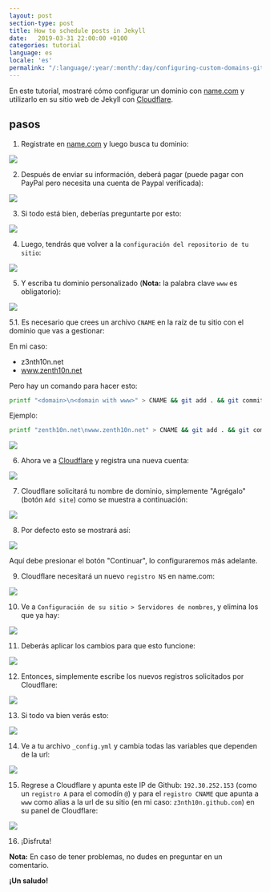 ```yaml
---
layout: post
section-type: post
title: How to schedule posts in Jekyll 
date:   2019-03-31 22:00:00 +0100
categories: tutorial
language: es
locale: 'es'
permalink: "/:language/:year/:month/:day/configuring-custom-domains-github-pages-part-1.html"
---
```


En este tutorial, mostraré cómo configurar un dominio con [name.com](https://name.com) y utilizarlo en su sitio web de Jekyll con [Cloudflare](https://cloudflare.com).

## pasos

1. Registrate en [name.com](https://name.com) y luego busca tu dominio:

![](https://github.com/uta-org/artwork/blob/master/blog/tutorials/00-buy%20a%20domain/00.PNG?raw=true)

2. Después de enviar su información, deberá pagar (puede pagar con PayPal pero necesita una cuenta de Paypal verificada):

![](https://github.com/uta-org/artwork/blob/master/blog/tutorials/00-buy%20a%20domain/01.PNG?raw=true)

3. Si todo está bien, deberías preguntarte por esto:

![](https://github.com/uta-org/artwork/blob/master/blog/tutorials/00-buy%20a%20domain/02.PNG?raw=true)

4. Luego, tendrás que volver a la `configuración del repositorio de tu sitio`:

![](https://github.com/uta-org/artwork/blob/master/blog/tutorials/00-buy%20a%20domain/03.PNG?raw=true)

5. Y escriba tu dominio personalizado (**Nota:** la palabra clave `www` es obligatorio):

![](https://github.com/uta-org/artwork/blob/master/blog/tutorials/00-buy%20a%20domain/04.PNG?raw=true)

5.1. Es necesario que crees un archivo `CNAME` en la raíz de tu sitio con el dominio que vas a gestionar:

En mi caso:

- z3nth10n.net
- www.zenth10n.net

Pero hay un comando para hacer esto:

```bash
printf "<domain>\n<domain with www>" > CNAME && git add . && git commit -m "Added CNAME" && git push
```

Ejemplo:

```bash
printf "zenth10n.net\nwww.zenth10n.net" > CNAME && git add . && git commit -m "Added CNAME" && git push
```

![](https://github.com/uta-org/artwork/blob/master/blog/tutorials/00-buy%20a%20domain/05.PNG?raw=true)

6. Ahora ve a [Cloudflare](https://cloudflare.com) y registra una nueva cuenta:

![](https://github.com/uta-org/artwork/blob/master/blog/tutorials/00-buy%20a%20domain/06.PNG?raw=true)

7. Cloudflare solicitará tu nombre de dominio, simplemente "Agrégalo" (botón `Add site`) como se muestra a continuación:

![](https://github.com/uta-org/artwork/blob/master/blog/tutorials/00-buy%20a%20domain/07.PNG?raw=true)

8. Por defecto esto se mostrará así:

![](https://github.com/uta-org/artwork/blob/master/blog/tutorials/00-buy%20a%20domain/08.PNG?raw=true)

Aquí debe presionar el botón "Continuar", lo configuraremos más adelante.

9. Cloudflare necesitará un nuevo `registro NS` en name.com:

![](https://github.com/uta-org/artwork/blob/master/blog/tutorials/00-buy%20a%20domain/12.PNG?raw=true)

10. Ve a `Configuración de su sitio > Servidores de nombres`, y elimina los que ya hay:

![](https://github.com/uta-org/artwork/blob/master/blog/tutorials/00-buy%20a%20domain/13.PNG?raw=true)

11. Deberás aplicar los cambios para que esto funcione:

![](https://github.com/uta-org/artwork/blob/master/blog/tutorials/00-buy%20a%20domain/14.PNG?raw=true)

12. Entonces, simplemente escribe los nuevos registros solicitados por Cloudflare:

![](https://github.com/uta-org/artwork/blob/master/blog/tutorials/00-buy%20a%20domain/15.PNG?raw=true)

13. Si todo va bien verás esto:

![](https://github.com/uta-org/artwork/blob/master/blog/tutorials/00-buy%20a%20domain/16.PNG?raw=true)

14. Ve a tu archivo `_config.yml` y cambia todas las variables que dependen de la url:

![](https://github.com/uta-org/artwork/blob/master/blog/tutorials/00-buy%20a%20domain/17.PNG?raw=true)

15. Regrese a Cloudflare y apunta este IP de Github: `192.30.252.153` (como un `registro A` para el comodín `@`) y para el `registro CNAME` que apunta a `www` como alias a la url de su sitio (en mi caso: `z3nth10n.github.com`) en su panel de Cloudflare:

![](https://github.com/uta-org/artwork/blob/master/blog/tutorials/00-buy%20a%20domain/18.PNG?raw=true)

16. ¡Disfruta!

**Nota:** En caso de tener problemas, no dudes en preguntar en un comentario.

**¡Un saludo!**